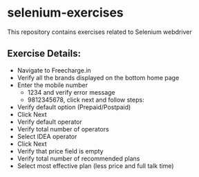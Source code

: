 # selenium-exercises
This repository contains exercises related to Selenium webdriver

## Exercise Details:

* Navigate to Freecharge.in
* Verify all the brands displayed on the bottom home page
* Enter the mobile number
  * 1234 and verify error message
  * 9812345678, click next and follow steps:
* Verify default option (Prepaid/Postpaid)
* Click Next
* Verify default operator
* Verify total number of operators
* Select IDEA operator
* Click Next
* Verify that price field is empty
* Verify total number of recommended plans
* Select most effective plan (less price and full talk time)
